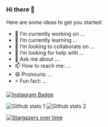 ### Hi there 👋



Here are some ideas to get you started:

- 🔭 I’m currently working on ...
- 🌱 I’m currently learning ...
- 👯 I’m looking to collaborate on ...
- 🤔 I’m looking for help with ...
- 💬 Ask me about ...
- 📫 How to reach me: ...
- 😄 Pronouns: ...
- ⚡ Fun fact: ...

[![Instagram Badge](https://img.shields.io/badge/-Instagram-C13584?style=flat-quare&labelColor=C13584&logo=instagram&logoColor=white&link=link)](https://www.instagram.com/cann.caycii/)


![Github stats 1](https://github-readme-stats.vercel.app/api?username=Mehmetcan1836&show_icons=true&theme=gradient) 
![Github stats 2](https://github-readme-stats.vercel.app/api?username=Mehmetcan1836&show_icons=true&theme=radical)

[![Stargazers over time](https://starchart.cc/Naereen/badges.svg)](https://starchart.cc/Naereen/badges)
